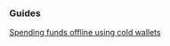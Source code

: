 ### Guides

[Spending funds offline using cold wallets](https://github.com/EXCCoin/exccwallet/tree/master/docs/offline_wallets.md)